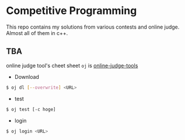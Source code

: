 # Competitive Programming
This repo contains my solutions from various contests and online judge. Almost all of them in c++.

## TBA
online judge tool's cheet sheet
`oj` is [online-judge-tools](https://github.com/kmyk/online-judge-tools)

- Download
```bash
$ oj dl [--overwrite] <URL>
```

- test
```bash
$ oj test [-c hoge]
``` 

- login
```bash
$ oj login <URL>
```

